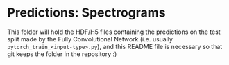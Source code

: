 # Predictions: Spectrograms

This folder will hold the HDF/H5 files containing the predictions on the test split made by the Fully Convolutional Network (i.e. usually `pytorch_train_<input-type>.py`), and this README file is necessary so that git keeps the folder in the repository :)